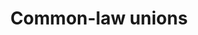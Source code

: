 ---
title: Common-law unions
longTitle: 'Common-law unions'
tags:
- gccommon
french:
- "[[Union de fait]]"
scopeNote:
- "Unions of two people of the opposite sex or of the"
usedFor:
- "[[Common-law marriage]]"
- "[[Common-law partnerships]]"
- "[[Common-law relationships]]"
- "[[Consensual unions]]"
---